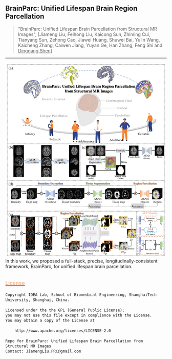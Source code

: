 ## BrainParc: Unified Lifespan Brain Region Parcellation


> "BrainParc: Unified Lifespan Brain Parcellation from Structural MR Images", [Jiameng Liu, Feihong Liu, Kaicong Sun, Zhiming Cui, Tianyang Sun, Zehong Cao, Jiawei Huang, Shuwei Bai, Yulin Wang, Kaicheng Zhang, Caiwen Jiang, Yuyan Ge, Han Zhang, Feng Shi and <u>Dinggang Shen</u>]

***

![这是图片](./figure/framework.png)
In this work, we proposed a full-stack, precise, longitudinally-consistent framework, BrainParc, for unified lifespan brain parcellation. 

## [<font color=#F8B48F size=3>License</font> ](./LICENSE)
```shell
Copyright IDEA Lab, School of Biomedical Engineering, ShanghaiTech University, Shanghai, China.

Licensed under the the GPL (General Public License);
you may not use this file except in compliance with the License.
You may obtain a copy of the License at

    http://www.apache.org/licenses/LICENSE-2.0

Repo for BrainParc: Unified Lifespan Brain Parcellation from Structural MR Images
Contact: JiamengLiu.PRC@gmail.com
```

